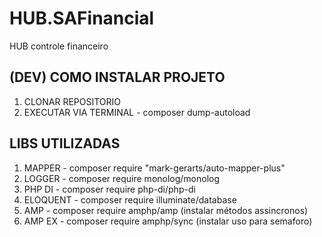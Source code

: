 # HUB.SAFinancial
HUB controle financeiro

## (DEV) COMO INSTALAR PROJETO
1. CLONAR REPOSITORIO
2. EXECUTAR VIA TERMINAL - composer dump-autoload

## LIBS UTILIZADAS
1. MAPPER - composer require "mark-gerarts/auto-mapper-plus"
2. LOGGER - composer require monolog/monolog
3. PHP DI - composer require php-di/php-di
4. ELOQUENT - composer require illuminate/database
5. AMP - composer require amphp/amp (instalar métodos assincronos)
6. AMP EX - composer require amphp/sync (instalar uso para semaforo)